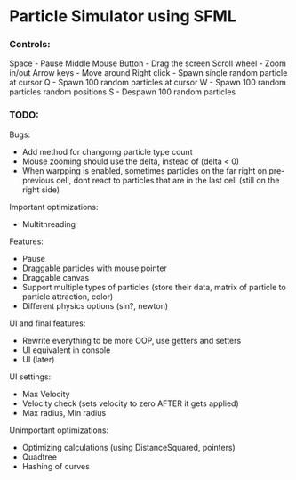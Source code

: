 # Particle Simulator using SFML

### Controls:
Space - Pause
Middle Mouse Button - Drag the screen
Scroll wheel - Zoom in/out
Arrow keys - Move around
Right click - Spawn single random particle at cursor
Q - Spawn 100 random particles at cursor
W - Spawn 100 random particles random positions
S - Despawn 100 random particles

### TODO:
Bugs:
- Add method for changomg particle type count
- Mouse zooming should use the delta, instead of (delta < 0)
- When warpping is enabled, sometimes particles on the far right on pre-previous cell, dont react to particles that are in the last cell (still on the right side)

Important optimizations:
- Multithreading

Features:
- Pause
- Draggable particles with mouse pointer
- Draggable canvas
- Support multiple types of particles (store their data, matrix of particle to particle attraction, color)
- Different physics options (sin?, newton)

UI and final features:
- Rewrite everything to be more OOP, use getters and setters
- UI equivalent in console
- UI (later)

UI settings:
- Max Velocity
- Velocity check (sets velocity to zero AFTER it gets applied)
- Max radius, Min radius

Unimportant optimizations:
- Optimizing calculations (using DistanceSquared, pointers)
- Quadtree
- Hashing of curves
